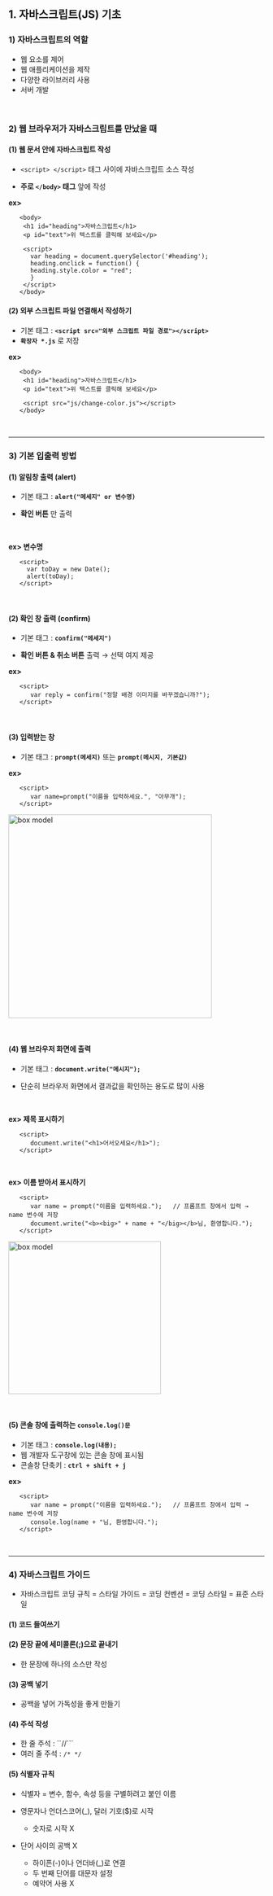 ## 1. 자바스크립트(JS) 기초      
### 1) 자바스크립트의 역할   
* 웹 요소를 제어   
* 웹 애플리케이션을 제작   
* 다양한 라이브러리 사용   
* 서버 개발   
<br>

### 2) 웹 브라우저가 자바스크립트를 만났을 때   
#### (1) 웹 문서 안에 자바스크립트 작성   
* ```<script> </script>``` 태그 사이에 자바스크립트 소스 작성   

* __주로 ```</body>``` 태그__ 앞에 작성


__ex>__   
```
   <body>
	<h1 id="heading">자바스크립트</h1>
	<p id="text">위 텍스트를 클릭해 보세요</p>

	<script>
	  var heading = document.querySelector('#heading');
	  heading.onclick = function() {
	  heading.style.color = "red";
	  }
	</script>
   </body>
```

#### (2) 외부 스크립트 파일 연결해서 작성하기   
* 기본 태그 : __```<script src="외부 스크립트 파일 경로"></script>```__   
* __```확장자 *.js```__ 로 저장   

__ex>__   
```
   <body>
	<h1 id="heading">자바스크립트</h1>
	<p id="text">위 텍스트를 클릭해 보세요</p>
	
	<script src="js/change-color.js"></script>
   </body>
```
<br>
<hr>

### 3) 기본 입출력 방법   
#### (1) 알림창 출력 (alert)   
* 기본 태그 : __```alert("메세지" or 변수명)```__   

* __확인 버튼__ 만 출력   
<br>

__ex> 변수명__   
```
   <script>
     var toDay = new Date();
     alert(toDay);
   </script>
```
<br>

#### (2) 확인 창 출력 (confirm)   
* 기본 태그 : __```confirm("메세지")```__ 
  
* __확인 버튼 & 취소 버튼__ 출력 → 선택 여지 제공   

__ex>__   
```
   <script>
	  var reply = confirm("정말 배경 이미지를 바꾸겠습니까?");
   </script>
```
<br>

#### (3) 입력받는 창   
* 기본 태그 : __```prompt(메세지)```__ 또는 __```prompt(메시지, 기본값)```__   

__ex>__   
```
   <script>
	  var name=prompt("이름을 입력하세요.", "아무개");
   </script>
```
<a href="#"><img src=https://user-images.githubusercontent.com/108077414/183266933-eb44ffe8-8d16-45b9-a308-55f53ed1d7b8.jpg width="400px" alt="box model"></a>   

<br>

#### (4) 웹 브라우저 화면에 출력   
* 기본 태그 : __```document.write("메시지");```__   

* 단순히 브라우저 화면에서 결과값을 확인하는 용도로 많이 사용   
<br>

__ex> 제목 표시하기__   
```
   <script>
	  document.write("<h1>어서오세요</h1>");
   </script>
```
<br>

__ex> 이름 받아서 표시하기__   
```
   <script>
	  var name = prompt("이름을 입력하세요.");   // 프롬프트 창에서 입력 → name 변수에 저장
	  document.write("<b><big>" + name + "</big></b>님, 환영합니다.");
   </script>
```
<a href="#"><img src=https://user-images.githubusercontent.com/108077414/183267240-88c3f5e5-99c3-4427-81ea-f3c41f284580.jpg width="300px" alt="box model"></a>   

<br>

#### (5) 콘솔 창에 출력하는 __```console.log()문```__   
* 기본 태그 : __```console.log(내용);```__   
* 웹 개발자 도구창에 있는 콘솔 창에 표시됨   
* 콘솔창 단축키 : __```ctrl + shift + j```__   

__ex>__
```
   <script>
	  var name = prompt("이름을 입력하세요.");   // 프롬프트 창에서 입력 → name 변수에 저장
	  console.log(name + "님, 환영합니다.");
   </script>
```

<br>
<hr>

### 4) 자바스크립트 가이드   
* 자바스크립트 코딩 규칙 = 스타일 가이드 = 코딩 컨벤션 = 코딩 스타일 = 표준 스타일    

#### (1) 코드 들여쓰기   
#### (2) 문장 끝에 세미콜론(;)으로 끝내기   
* 한 문장에 하나의 소스만 작성   
#### (3) 공백 넣기   
* 공백을 넣어 가독성을 좋게 만들기   
#### (4) 주석 작성   
* 한 줄 주석 : ``//```   
* 여러 줄 주석 : ```/* */```   
#### (5) 식별자 규칙   
* 식별자 = 변수, 함수, 속성 등을 구별하려고 붙인 이름   

* 영문자나 언더스코어(_), 달러 기호($)로 시작   
   * 숫자로 시작 X

* 단어 사이의 공백 X
   * 하이픈(-)이나 언더바(_)로 연결   
   * 두 번째 단어를 대문자 설정   
   * 예약어 사용 X
